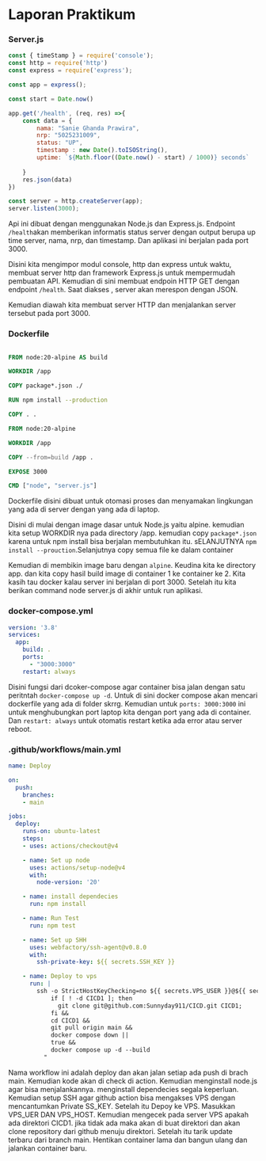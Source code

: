 <h1>Laporan Praktikum</h1>

<h3>Server.js</h3>

```javascript
const { timeStamp } = require('console');
const http = require('http')
const express = require('express');

const app = express();

const start = Date.now()

app.get('/health', (req, res) =>{
    const data = {
        nama: "Sanie Ghanda Prawira",
        nrp: "5025231009",
        status: "UP",
        timestamp : new Date().toISOString(),
        uptime: `${Math.floor((Date.now() - start) / 1000)} seconds`
        
    }
    res.json(data)
})

const server = http.createServer(app);
server.listen(3000);
```
Api ini dibuat dengan menggunakan Node.js dan Express.js. Endpoint `/health`akan memberikan informatis status server dengan output berupa up time server, nama, nrp, dan timestamp. Dan aplikasi ini berjalan pada port 3000.

Disini kita mengimpor modul console, http dan express untuk waktu, membuat server http dan framework Express.js untuk mempermudah pembuatan API. Kemudian di sini membuat endpoin HTTP GET dengan endpoint `/health`. Saat diakses , server akan merespon dengan JSON.

Kemudian diawah kita membuat server HTTP dan menjalankan server tersebut pada port 3000.

<h3>Dockerfile</h3>

```Dockerfile

FROM node:20-alpine AS build

WORKDIR /app

COPY package*.json ./

RUN npm install --production

COPY . .

FROM node:20-alpine

WORKDIR /app

COPY --from=build /app .

EXPOSE 3000

CMD ["node", "server.js"]
```

Dockerfile disini dibuat untuk otomasi proses dan  menyamakan lingkungan yang ada di server dengan yang ada di laptop.

Disini di mulai dengan image dasar untuk Node.js yaitu alpine. kemudian kita setup WORKDIR nya pada directory /app. kemudian copy `package*.json` karena untuk npm install bisa berjalan membutuhkan itu. sELANJUTNYA `npm install --prouction`.Selanjutnya copy semua file ke dalam container

Kemudian di membikin image baru dengan `alpine`. Keudina kita ke directory app. dan kita copy hasil build image di container 1 ke container ke 2. Kita kasih tau docker kalau server ini berjalan di port 3000. Setelah itu kita berikan command node server.js di akhir untuk run aplikasi.

<h3>docker-compose.yml</h3>

```YAML
version: '3.8'
services:
  app:
    build: .
    ports:
      - "3000:3000"
    restart: always
```
Disini fungsi dari dcoker-compose agar container bisa jalan dengan satu peritntah `docker-compose up -d`. Untuk di sini docker compose akan mencari dockerfile yang ada di folder skrrg. Kemudian untuk `ports: 3000:3000` ini untuk menghubungkan port laptop kita dengan port yang ada di container. Dan `restart: always` untuk otomatis restart ketika ada error atau server reboot.

<h3>.github/workflows/main.yml</h3>

```YAML
name: Deploy

on:
  push:
    branches:
    - main

jobs:
  deploy:
    runs-on: ubuntu-latest
    steps:
    - uses: actions/checkout@v4

    - name: Set up node
      uses: actions/setup-node@v4
      with:
        node-version: '20'

    - name: install dependecies
      run: npm install

    - name: Run Test
      run: npm test

    - name: Set up SHH
      uses: webfactory/ssh-agent@v0.8.0
      with:
        ssh-private-key: ${{ secrets.SSH_KEY }}

    - name: Deploy to vps
      run: |
        ssh -o StrictHostKeyChecking=no ${{ secrets.VPS_USER }}@${{ secrets.VPS_HOST }} "
            if [ ! -d CICD1 ]; then
              git clone git@github.com:Sunnyday911/CICD.git CICD1;
            fi &&
            cd CICD1 &&
            git pull origin main &&
            docker compose down ||
            true &&
            docker compose up -d --build
          "
```

Nama  workflow ini adalah deploy dan akan jalan setiap ada push di brach main. Kemudian kode akan di check di action. Kemudian menginstall node.js agar bisa menjalankannya. menginstall dependecies segala keperluan. Kemudian setup SSH agar github action bisa mengakses VPS dengan mencantumkan Private SS_KEY. Setelah itu Depoy ke VPS. Masukkan VPS_UER DAN VPS_HOST. Kemudian mengecek pada server VPS apakah ada direktori CICD1. jika tidak ada maka akan di buat direktori dan akan clone repository dari github menuju direktori. Setelah itu tarik update terbaru dari branch main. Hentikan container lama dan bangun ulang dan jalankan container baru.
